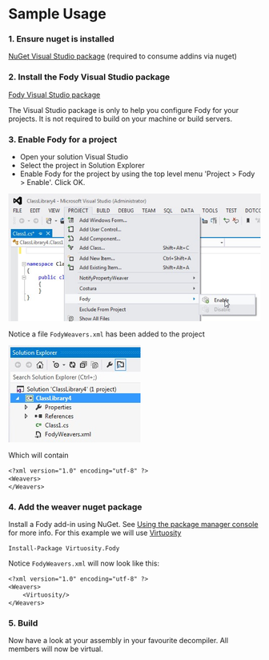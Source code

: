# Sample Usage

### 1. Ensure nuget is installed 

[NuGet Visual Studio package](http://visualstudiogallery.msdn.microsoft.com/27077b70-9dad-4c64-adcf-c7cf6bc9970c) (required to consume addins via nuget)

### 2. Install the Fody Visual Studio package 

[Fody Visual Studio package](http://visualstudiogallery.msdn.microsoft.com/074a2a26-d034-46f1-8fe1-0da97265eb7a) 

The Visual Studio package is only to help you configure Fody for your projects. It is not required to build on your machine or build servers.

### 3. Enable Fody for a project 

  * Open your solution Visual Studio
  * Select the project in Solution Explorer
  * Enable Fody for the project by using the top level menu 'Project > Fody > Enable'. Click OK. 
  
  ![ProjectEnable.jpg](ProjectEnable.jpg)

Notice a file `FodyWeavers.xml` has been added to the project

  ![FodyWeaversInProject.jpg](FodyWeaversInProject.jpg)

Which will contain

    <?xml version="1.0" encoding="utf-8" ?>
    <Weavers>
    </Weavers>

### 4. Add the weaver nuget package

Install a Fody add-in using NuGet. See [Using the package manager console](http://docs.nuget.org/docs/start-here/using-the-package-manager-console) for more info. For this example we will use [Virtuosity](https://github.com/SimonCropp/Virtuosity)

    Install-Package Virtuosity.Fody

Notice `FodyWeavers.xml` will now look like this:

    <?xml version="1.0" encoding="utf-8" ?>
    <Weavers>
        <Virtuosity/> 
    </Weavers>

### 5. Build

Now have a look at your assembly in your favourite decompiler. All members will now be virtual.